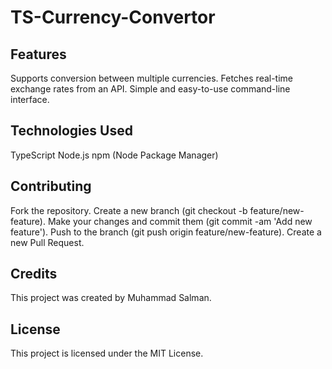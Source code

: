 # TS-Currency-Convertor

## Features
Supports conversion between multiple currencies.
Fetches real-time exchange rates from an API.
Simple and easy-to-use command-line interface.

## Technologies Used
TypeScript
Node.js
npm (Node Package Manager)

## Contributing
Fork the repository.
Create a new branch (git checkout -b feature/new-feature).
Make your changes and commit them (git commit -am 'Add new feature').
Push to the branch (git push origin feature/new-feature).
Create a new Pull Request.

## Credits
This project was created by Muhammad Salman.

## License
This project is licensed under the MIT License.
